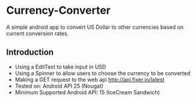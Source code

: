 # Currency-Converter
A simple android app to convert US Dollar to other currencies based on current conversion rates.

<h2>Introduction</h2>
<ul>
<li>Using a EditText to take input in USD</li>
<li>Using a Spinner to allow users to choose the currency to be converted</li>
<li>Making a GET request to the web api <a href="http://api.fixer.io/latest">http://api.fixer.io/latest</a></li>
<li>Tested on: Android API 25 (Nougat)</li>
<li>Minimum Supported Android API: 15 (IceCream Sandwich)</li>
